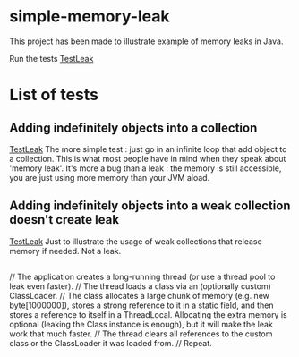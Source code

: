 simple-memory-leak
==================

This project has been made to illustrate example of memory leaks in Java.

Run the tests [TestLeak](https://github.com/pkernevez/simple-memory-leak/tree/master/src/main/java/com/octo/techclub/memoryleak/Leak.java "TestLeak")

# List of tests
## Adding indefinitely objects into a collection
[TestLeak](https://github.com/pkernevez/simple-memory-leak/tree/master/src/main/java/com/octo/techclub/memoryleak/Leak.java
 "See testAddObjectIntoCollectionCreateOOM")
The more simple test : just go in an infinite loop that add object to a collection.
This is what most people have in mind when they speak about 'memory leak'. It's more a bug
than a leak : the memory is still accessible, you are just using more memory than your JVM aload.

## Adding indefinitely objects into a weak collection doesn't create leak
[TestLeak](https://github.com/pkernevez/simple-memory-leak/tree/master/src/main/java/com/octo/techclub/memoryleak/Leak.java
 "See testAddObjectIntoWeakCollectionDoesntCreateOOM")
 Just to illustrate the usage of weak collections that release memory if needed. Not a leak.
 
## 
//  The application creates a long-running thread (or use a thread pool to leak even faster).
//  The thread loads a class via an (optionally custom) ClassLoader.
//  The class allocates a large chunk of memory (e.g. new byte[1000000]), stores a strong reference
 to it in a static field, and then stores a reference to itself in a ThreadLocal. 
 Allocating the extra memory is optional (leaking the Class instance is enough), 
 but it will make the leak work that much faster.
//  The thread clears all references to the custom class or the ClassLoader it was loaded from.
//  Repeat. 

